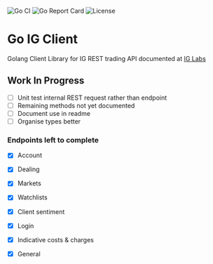 ![Go CI](https://github.com/sneddonlewis/goigclient/actions/workflows/run-tests.yml/badge.svg) 
![Go Report Card](https://goreportcard.com/badge/github.com/sneddonlewis/goigclient) 
![License](https://img.shields.io/github/license/sneddonlewis/goigclient)

# Go IG Client
Golang Client Library for IG REST trading API documented at [IG Labs](https://labs.ig.com/rest-trading-api-guide.html)

## Work In Progress

- [ ] Unit test internal REST request rather than endpoint
- [ ] Remaining methods not yet documented
- [ ] Document use in readme
- [ ] Organise types better

### Endpoints left to complete
- [x] Account
- [x] Dealing
- [x] Markets
- [x] Watchlists
- [x] Client sentiment
- [x] Login
- [x] Indicative costs & charges
- [x] General

